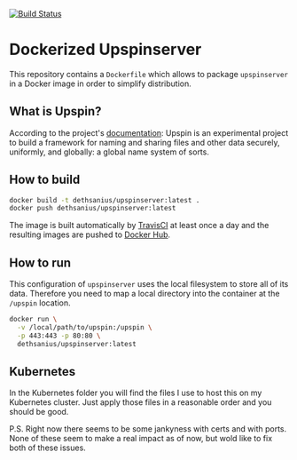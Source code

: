 [![Build Status](https://travis-ci.org/mwuertinger/upspinserver.svg?branch=master)](https://travis-ci.org/mwuertinger/upspinserver)
# Dockerized Upspinserver
This repository contains a `Dockerfile` which allows to package `upspinserver`
in a Docker image in order to simplify distribution.

## What is Upspin?
According to the project's [documentation](https://github.com/upspin/upspin):
Upspin is an experimental project to build a framework for naming and sharing
files and other data securely, uniformly, and globally: a global name system of sorts.

## How to build
```sh
docker build -t dethsanius/upspinserver:latest .
docker push dethsanius/upspinserver:latest
```
The image is built automatically by
[TravisCI](https://travis-ci.org/mwuertinger/upspinserver) at least once a day
and the resulting images are pushed to
[Docker Hub](https://hub.docker.com/r/mwuertinger/upspinserver/).

## How to run
This configuration of `upspinserver` uses the local filesystem to store all of
its data. Therefore you need to map a local directory into the container at the
`/upspin` location.

```sh
docker run \
  -v /local/path/to/upspin:/upspin \
  -p 443:443 -p 80:80 \
  dethsanius/upspinserver:latest
```

## Kubernetes

In the Kubernetes folder you will find the files I use to host this on my Kubernetes cluster. Just apply those files in a reasonable order and you should be good. 

P.S. Right now there seems to be some jankyness with certs and with ports. None of these seem to make a real impact as of now, but wold like to fix both of these issues.